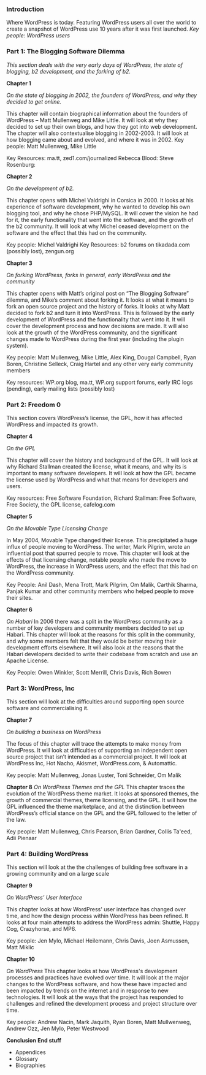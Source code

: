 ### Introduction
Where WordPress is today. Featuring WordPress users all over the world to create a snapshot of WordPress use 10 years after it was first launched. 
_Key people: WordPress users_ 

### Part 1: The Blogging Software Dilemma 

_This section deals with the very early days of WordPress, the state of blogging, b2 development, and the forking of b2._ 

**Chapter 1** 

_On the state of blogging in 2002, the founders of WordPress, and why they decided to get online._ 

This chapter will contain biographical information about the founders of WordPress – Matt Mullenweg and Mike Little. It will look at why they decided to set up their own blogs, and how they got into web development. The chapter will also contextualise blogging in 2002-2003. It will look at how blogging came about and evolved, and where it was in 2002. 
Key people: Matt Mullenweg, Mike Little 

Key Resources: ma.tt, zed1.com/journalized Rebecca Blood: Steve Rosenburg: 

**Chapter 2** 

_On the development of b2._ 

This chapter opens with Michel Valdrighi in Corsica in 2000. It looks at his experience of software development, why he wanted to develop his own blogging tool, and why he chose PHP/MySQL. It will cover the vision he had for it, the early functionality that went into the software, and the growth of the b2 community. It will look at why Michel ceased development on the software and the effect that this had on the community. 

Key people: Michel Valdrighi 
Key Resources: b2 forums on tikadada.com (possibly lost), zengun.org 

**Chapter 3** 

_On forking WordPress, forks in general, early WordPress and the community_ 

This chapter opens with Matt’s original post on “The Blogging Software” dilemma, and Mike’s comment about forking it. It looks at what it means to fork an open source project and the history of forks. It looks at why Matt decided to fork b2 and turn it into WordPress. This is followed by the early development of WordPress and the functionality that went into it. It will cover the development process and how decisions are made. It will also look at the growth of the WordPress community, and the significant changes made to WordPress during the first year (including the plugin system). 

Key people: Matt Mullenweg, Mike Little, Alex King, Dougal Campbell, Ryan Boren, Christine Selleck, Craig Hartel and any other very early community members 

Key resources: WP.org blog, ma.tt, WP.org support forums, early IRC logs (pending), early mailing lists (possibly lost) 

### Part 2: Freedom 0 

This section covers WordPress’s license, the GPL, how it has affected WordPress and impacted its growth. 

**Chapter 4** 

_On the GPL_ 

This chapter will cover the history and background of the GPL. It will look at why Richard Stallman created the license, what it means, and why its is important to many software developers. It will look at how the GPL became the license used by WordPress and what that means for developers and users. 

Key resources: Free Software Foundation, Richard Stallman: Free Software, Free Society, the GPL license, cafelog.com 

**Chapter 5** 

_On the Movable Type Licensing Change_ 

In May 2004, Movable Type changed their license. This precipitated a huge influx of people moving to WordPress. The writer, Mark Pilgrim, wrote an influential post that spurred people to move. This chapter will look at the effects of that licensing change, notable people who made the move to WordPress, the increase in WordPress users, and the effect that this had on the WordPress community. 

Key People: Anil Dash, Mena Trott, Mark Pilgrim, Om Malik, Carthik Sharma, Panjak Kumar and other community members who helped people to move their sites. 

**Chapter 6** 

_On Habari_ In 2006 there was a split in the WordPress community as a number of key developers and community members decided to set up Habari. This chapter will look at the reasons for this split in the community, and why some members felt that they would be better moving their development efforts elsewhere. It will also look at the reasons that the Habari developers decided to write their codebase from scratch and use an Apache License. 

Key People: Owen Winkler, Scott Merrill, Chris Davis, Rich Bowen 


### Part 3: WordPress, Inc 

This section will look at the difficulties around supporting open source software and commercialising it. 

**Chapter 7** 

_On building a business on WordPress_ 

The focus of this chapter will trace the attempts to make money from WordPress. It will look at difficulties of supporting an independent open source project that isn’t intended as a commercial project. It will look at WordPress Inc, Hot Nacho, Akismet, WordPress.com, & Automattic. 

Key people: Matt Mullenweg, Jonas Luster, Toni Schneider, Om Malik

**Chapter 8**
_On WordPress Themes and the GPL_
This chapter traces the evolution of the WordPress theme market. It looks at sponsored themes, the growth of commercial themes, theme licensing, and the GPL. It will how the GPL influenced the theme marketplace, and at the distinction between WordPress’s official stance on the GPL and the GPL followed to the letter of the law. 

Key people: Matt Mullenweg, Chris Pearson, Brian Gardner, Collis Ta'eed, Adii Pienaar


### Part 4: Building WordPress
This section will look at the the challenges of building free software in a growing community and on a large scale

**Chapter 9** 

_On WordPress' User Interface_ 

This chapter looks at how WordPress' user interface has changed over time, and how the design process within WordPress has been refined. It looks at four main attempts to address the WordPress admin: Shuttle, Happy Cog, Crazyhorse, and MP6.

Key people: Jen Mylo, Michael Heilemann, Chris Davis, Joen Asmussen, Matt Miklic

**Chapter 10** 

_On WordPress_
This chapter looks at how WordPress's development processes and practices have evolved over time. It will look at the major changes to the WordPress software, and how these have impacted and been impacted by trends on the internet and in response to new technologies. It will look at the ways that the project has responded to challenges and refined the development process and project structure over time. 

Key people: Andrew Nacin, Mark Jaquith, Ryan Boren, Matt Mullwenweg, Andrew Ozz, Jen Mylo, Peter Westwood

**Conclusion** 
**End stuff** 
* Appendices 
* Glossary 
* Biographies 
